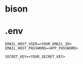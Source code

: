 # bison

# .env
```
EMAIL_HOST_USER=<YOUR_GMAIL_ID>
EMAIL_HOST_PASSWORD=<APP_PASSWORD>

SECRET_KEY=<YOUR_SECRET_KEY>
```
